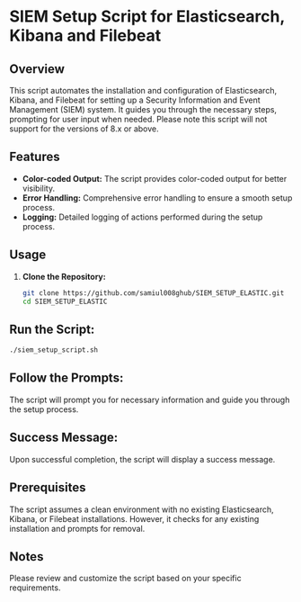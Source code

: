 # SIEM Setup Script for Elasticsearch, Kibana and Filebeat 

## Overview

This script automates the installation and configuration of Elasticsearch, Kibana, and Filebeat for setting up a Security Information and Event Management (SIEM) system. It guides you through the necessary steps, prompting for user input when needed.
Please note this script will not support for the versions of 8.x or above.

## Features

- **Color-coded Output:** The script provides color-coded output for better visibility.
- **Error Handling:** Comprehensive error handling to ensure a smooth setup process.
- **Logging:** Detailed logging of actions performed during the setup process.

## Usage

1. **Clone the Repository:**
   ```bash
   git clone https://github.com/samiul008ghub/SIEM_SETUP_ELASTIC.git
   cd SIEM_SETUP_ELASTIC
   ```
## Run the Script:

```bash
./siem_setup_script.sh
```
## Follow the Prompts:
The script will prompt you for necessary information and guide you through the setup process.

## Success Message:
Upon successful completion, the script will display a success message.

## Prerequisites
The script assumes a clean environment with no existing Elasticsearch, Kibana, or Filebeat installations. However, it checks for any existing installation and prompts for removal.

## Notes
Please review and customize the script based on your specific requirements.

